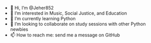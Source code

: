 - 👋 Hi, I’m @Jeher852
- 👀 I’m interested in Music, Social Justice, and Education
- 🌱 I’m currently learning Python
- 💞️ I’m looking to collaborate on study sessions with other Python newbies
- 📫 How to reach me: send me a message on GitHub

<!---
Jeher852/Jeher852 is a ✨ special ✨ repository because its `README.md` (this file) appears on your GitHub profile.
You can click the Preview link to take a look at your changes.
--->
